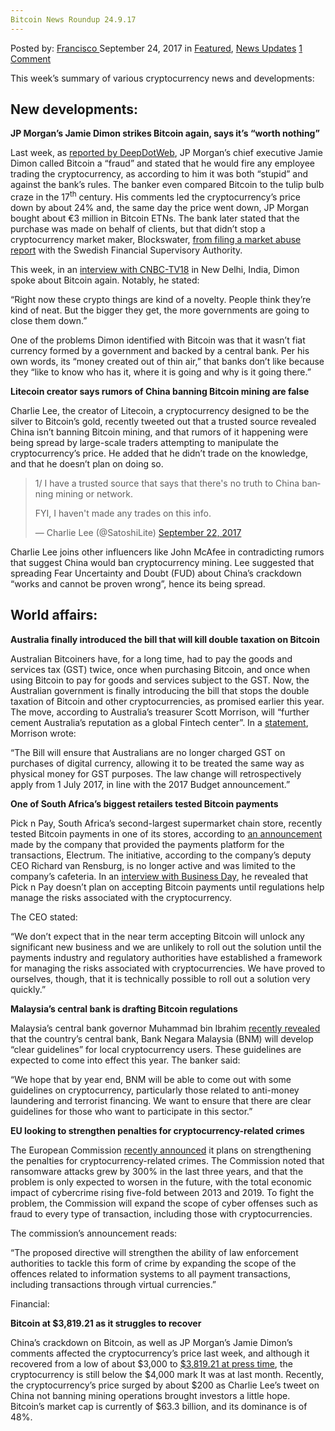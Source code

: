 ```yaml
---
Bitcoin News Roundup 24.9.17
---
```

<article class="post-listing post-22725 post type-post status-publish format-standard has-post-thumbnail hentry 
category-news-updates tag-5960 tag-bitcoin tag-news tag-roundup">
    <div class="post-inner">
        <span>Posted by: <a href="https://www.deepdotweb.com/author/francisco/" title="">Francisco </a></span>
    <span>September 24, 2017</span>
    <span>in <a href="https://www.deepdotweb.com/category/deepdot-news/" rel="category tag">Featured</a>, <a href="https://www.deepdotweb.com/category/news-updates/" rel="category tag">News Updates</a></span>
    <span><a href="https://www.deepdotweb.com/2017/09/24/bitcoin-news-roundup-24-9-17/#comments">1 Comment</a></span>
    </p>
    <div class="clear"></div>
    <div class="entry">
    <p>This week’s summary of various cryptocurrency news and developments:</p>
    <h2>New developments:</h2>
    <p><strong>JP Morgan’s Jamie Dimon strikes Bitcoin again, says it’s “worth nothing”</strong></p>
    <p>Last week, as <a href="https://www.deepdotweb.com/2017/09/17/bitcoin-news-roundup-september-17-2017/">reported by DeepDotWeb</a>, JP Morgan’s chief executive Jamie Dimon called Bitcoin a “fraud” and stated that he would fire any employee trading the cryptocurrency, as according to him it was both “stupid” and against the bank’s rules. The banker even compared Bitcoin to the tulip bulb craze in the 17<sup>th</sup> century. His comments led the cryptocurrency’s price down by about 24% and, the same day the price went down, JP Morgan bought about €3 million in Bitcoin ETNs. The bank later stated that the purchase was made on behalf of clients, but that didn’t stop a cryptocurrency market maker, Blockswater, <a href="http://coremedia.info/blockchain-news/item/950-market-abuse-report-filed-against-jp-morgan-s-jamie-dimon-for-his-words-on-bitcoin">from filing a market abuse report</a> with the Swedish Financial Supervisory Authority.</p>
    <p>This week, in an <a href="https://www.cnbc.com/2017/09/22/bitcoin-jpmorgans-jamie-dimon-lays-into-bitcoin-again.html">interview with CNBC-TV18</a> in New Delhi, India, Dimon spoke about Bitcoin again. Notably, he stated:</p>
    <p>“Right now these crypto things are kind of a novelty. People think they’re kind of neat. But the bigger they get, the more governments are going to close them down.”</p>
    <p>One of the problems Dimon identified with Bitcoin was that it wasn’t fiat currency formed by a government and backed by a central bank. Per his own words, its “money created out of thin air,” that banks don’t like because they “like to know who has it, where it is going and why is it going there.”</p>
    <p><strong>Litecoin creator says rumors of China banning Bitcoin mining are false</strong></p>
    <p>Charlie Lee, the creator of Litecoin, a cryptocurrency designed to be the silver to Bitcoin’s gold, recently tweeted out that a trusted source revealed China isn’t banning Bitcoin mining, and that rumors of it happening were being spread by large-scale traders attempting to manipulate the cryptocurrency’s price. He added that he didn’t trade on the knowledge, and that he doesn’t plan on doing so.</p>
    <blockquote class="twitter-tweet" data-width="550">
    <p lang="en" dir="ltr">1/ I have a trusted source that says that there&#39;s no truth to China banning mining or network.</p>
    <p>FYI, I haven&#39;t made any trades on this info.</p>
    <p>&mdash; Charlie Lee (@SatoshiLite) <a href="https://twitter.com/SatoshiLite/status/911067464796053506">September 22, 2017</a></p></blockquote>
    <p><script async src="//platform.twitter.com/widgets.js" charset="utf-8"></script></p>
    <p>Charlie Lee joins other influencers like John McAfee in contradicting rumors that suggest China would ban cryptocurrency mining. Lee suggested that spreading Fear Uncertainty and Doubt (FUD) about China’s crackdown “works and cannot be proven wrong”, hence its being spread.</p>
    <h2>World affairs:</h2>
    <p><strong>Australia finally introduced the bill that will kill double taxation on Bitcoin</strong></p>
    <p>Australian Bitcoiners have, for a long time, had to pay the goods and services tax (GST) twice, once when purchasing Bitcoin, and once when using Bitcoin to pay for goods and services subject to the GST. Now, the Australian government is finally introducing the bill that stops the double taxation of Bitcoin and other cryptocurrencies, as promised earlier this year. The move, according to Australia’s treasurer Scott Morrison, will “further cement Australia’s reputation as a global Fintech center”. In a <a href="http://sjm.ministers.treasury.gov.au/media-release/089-2017/">statement</a>, Morrison wrote:</p>
    <p>“The Bill will ensure that Australians are no longer charged GST on purchases of digital currency, allowing it to be treated the same way as physical money for GST purposes. The law change will retrospectively apply from 1 July 2017, in line with the 2017 Budget announcement.”</p>
    <p><strong>One of South Africa’s biggest retailers tested Bitcoin payments</strong></p>
    <p>Pick n Pay, South Africa’s second-largest supermarket chain store, recently tested Bitcoin payments in one of its stores, according to <a href="https://electrum.co.za/bitcoin-accepted-at-pick-n-pay/">an announcement</a> made by the company that provided the payments platform for the transactions, Electrum. The initiative, according to the company’s deputy CEO Richard van Rensburg, is no longer active and was limited to the company’s cafeteria. In an <a href="https://www.businesslive.co.za/bd/companies/retail-and-consumer/2017-09-19-no-paying-via-bitcoin-just-yet-says-pick-n-pay/">interview with Business Day</a>, he revealed that Pick n Pay doesn’t plan on accepting Bitcoin payments until regulations help manage the risks associated with the cryptocurrency.</p>
    <p>The CEO stated:</p>
    <p>“We don’t expect that in the near term accepting Bitcoin will unlock any significant new business and we are unlikely to roll out the solution until the payments industry and regulatory authorities have established a framework for managing the risks associated with cryptocurrencies. We have proved to ourselves, though, that it is technically possible to roll out a solution very quickly.&#8221;</p>
    <p><strong>Malaysia’s central bank is drafting Bitcoin regulations</strong></p>
    <p>Malaysia’s central bank governor Muhammad bin Ibrahim <a href="https://www.cryptocoinsnews.com/malaysias-central-bank-is-developing-bitcoin-regulations/">recently revealed</a> that the country’s central bank, Bank Negara Malaysia (BNM) will develop “clear guidelines” for local cryptocurrency users. These guidelines are expected to come into effect this year. The banker said:</p>
    <p>“We hope that by year end, BNM will be able to come out with some guidelines on cryptocurrency, particularly those related to anti-money laundering and terrorist financing. We want to ensure that there are clear guidelines for those who want to participate in this sector.”</p>
    <p><strong>EU looking to strengthen penalties for cryptocurrency-related crimes</strong></p>
    <p>The European Commission <a href="http://europa.eu/rapid/press-release_IP-17-3193_en.htm">recently announced</a> it plans on strengthening the penalties for cryptocurrency-related crimes. The Commission noted that ransomware attacks grew by 300% in the last three years, and that the problem is only expected to worsen in the future, with the total economic impact of cybercrime rising five-fold between 2013 and 2019. To fight the problem, the Commission will expand the scope of cyber offenses such as fraud to every type of transaction, including those with cryptocurrencies.</p>
    <p>The commission’s announcement reads:</p>
    <p>&#8220;The proposed directive will strengthen the ability of law enforcement authorities to tackle this form of crime by expanding the scope of the offences related to information systems to all payment transactions, including transactions through virtual currencies.&#8221;</p>
    <p>Financial:</p>
    <p><strong>Bitcoin at $3,819.21 as it struggles to recover</strong></p>
    <p>China’s crackdown on Bitcoin, as well as JP Morgan’s Jamie Dimon’s comments affected the cryptocurrency’s price last week, and although it recovered from a low of about $3,000 to <a href="https://coinmarketcap.com/currencies/bitcoin/">$3,819.21 at press time</a>, the cryptocurrency is still below the $4,000 mark It was at last month. Recently, the cryptocurrency’s price surged by about $200 as Charlie Lee’s tweet on China not banning mining operations brought investors a little hope. Bitcoin’s market cap is currently of $63.3 billion, and its dominance is of 48%.</p>
    </div>
    <span style="display:none"><a href="https://www.deepdotweb.com/tag/24917/" rel="tag">24917</a> <a href="https://www.deepdotweb.com/tag/bitcoin/" rel="tag">bitcoin</a> <a href="https://www.deepdotweb.com/tag/news/" rel="tag">news</a> <a href="https://www.deepdotweb.com/tag/roundup/" rel="tag">roundup</a></span> <span style="display:none" class="updated">2017-09-24</span>
    <div style="display:none" class="vcard author" itemprop="author" itemscope itemtype="http://schema.org/Person"><strong class="fn" itemprop="name"><a href="https://www.deepdotweb.com/author/francisco/" title="Posts by Francisco" rel="author">Francisco</a></strong></div>
    </div>
</article>


